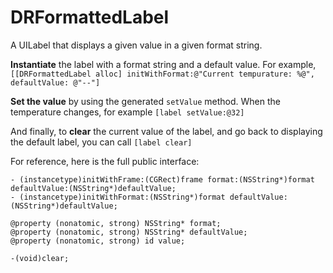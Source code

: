 DRFormattedLabel
================

A UILabel that displays a given value in a given format string.


**Instantiate** the label with a format string and a default value. For example, `[[DRFormattedLabel alloc] initWithFormat:@"Current tempurature: %@", defaultValue: @"--"]`

**Set the value** by using the generated `setValue` method. When the temperature changes, for example `[label setValue:@32]`

And finally, to **clear** the current value of the label, and go back to displaying the default label, you can call `[label clear]`

For reference, here is the full public interface:

    - (instancetype)initWithFrame:(CGRect)frame format:(NSString*)format defaultValue:(NSString*)defaultValue;
    - (instancetype)initWithFormat:(NSString*)format defaultValue:(NSString*)defaultValue;

    @property (nonatomic, strong) NSString* format;
    @property (nonatomic, strong) NSString* defaultValue;
    @property (nonatomic, strong) id value;

    -(void)clear;
